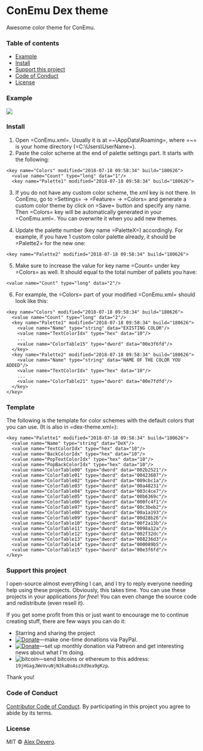 # ConEmu Dex theme

Awesome color theme for ConEmu.

### Table of contents

* [Example](#example)
* [Install](#install)
* [Support this project](#support-this-project)
* [Code of Conduct](#code-of-conduct)
* [License](#license)

### Example

<img src="https://cdn.rawgit.com/alexdevero/conemu-dex-theme/master/images/conemu-dex-theme.png" style="max-width: 100%" align="center">

### Install

1) Open =ConEmu.xml=. Usually it is at  =~\AppData\Roaming=, where =~= is your home directory (=C:\Users\UserName=).
2) Paste the color scheme at the end of palette settings part. It starts with the following:

```
<key name="Colors" modified="2018-07-18 09:58:34" build="180626">
  <value name="Count" type="long" data="1"/>
  <key name="Palette1" modified="2018-07-18 09:58:34" build="180626">
```

3) If you do not have any custom color scheme, the xml key is not there. In ConEmu, go to =Settings= -> =Feature= -> =Colors= and generate a custom color theme by click on =Save= button and specify any name. Then =Colors= key will be automatically generated in your =ConEmu.xml=. You can overwrite it when you add new themes.

4) Update the palette number (key name =PaletteX=) accordingly. For example, if you have 1 custom color palette already, it should be =Palette2= for the new one:

```
<key name="Palette2" modified="2018-07-18 09:58:34" build="180626">
```

5) Make sure to increase the value for key name =Count= under key =Colors= as well. It should equal to the total number of pallets you have:

```
<value name="Count" type="long" data="2"/>
```

6) For example, the =Colors= part of your modified =ConEmu.xml= should look like this:

```
<key name="Colors" modified="2018-07-18 09:58:34" build="180626">
  <value name="Count" type="long" data="2"/>
  <key name="Palette1" modified="2018-07-18 09:58:34" build="180626">
    <value name="Name" type="string" data="EXISTING COLOR"/>
    <value name="TextColorIdx" type="hex" data="10"/>
    ...
    <value name="ColorTable15" type="dword" data="00e3f6fd"/>
  </key>
  <key name="Palette2" modified="2018-07-18 09:58:34" build="180626">
    <value name="Name" type="string" data="NAME OF THE COLOR YOU ADDED"/>
    <value name="TextColorIdx" type="hex" data="10"/>
    ...
    <value name="ColorTable21" type="dword" data="00e7fdfd"/>
  </key>
</key>
```

### Template
The following is the template for color schemes with the default colors that
you can use. (It is also in =dex-theme.xml=):

```
<key name="Palette1" modified="2018-07-18 09:58:34" build="180626">
  <value name="Name" type="string" data="DeX"/>
  <value name="TextColorIdx" type="hex" data="10"/>
  <value name="BackColorIdx" type="hex" data="10"/>
  <value name="PopTextColorIdx" type="hex" data="10"/>
  <value name="PopBackColorIdx" type="hex" data="10"/>
  <value name="ColorTable00" type="dword" data="002b2521"/>
  <value name="ColorTable01" type="dword" data="00423607"/>
  <value name="ColorTable02" type="dword" data="009cbc1a"/>
  <value name="ColorTable03" type="dword" data="00a48231"/>
  <value name="ColorTable04" type="dword" data="003c4ce7"/>
  <value name="ColorTable05" type="dword" data="00b6369c"/>
  <value name="ColorTable06" type="dword" data="000fc4f1"/>
  <value name="ColorTable07" type="dword" data="00c3beb2"/>
  <value name="ColorTable08" type="dword" data="00a1a193"/>
  <value name="ColorTable09" type="dword" data="00d28b26"/>
  <value name="ColorTable10" type="dword" data="00f2a13b"/>
  <value name="ColorTable11" type="dword" data="0098a12a"/>
  <value name="ColorTable12" type="dword" data="002f32dc"/>
  <value name="ColorTable13" type="dword" data="008236d3"/>
  <value name="ColorTable14" type="dword" data="000089b5"/>
  <value name="ColorTable15" type="dword" data="00e3f6fd"/>
</key>
```

### Support this project

I open-source almost everything I can, and I try to reply everyone needing help using these projects. Obviously,
this takes time. You can use these projects in your applications *for free*! You can even change the source code and redistribute (even resell it).

If you get some profit from this or just want to encourage me to continue creating stuff, there are few ways you can do it:

 - Starring and sharing the project
 - [![Donate](https://img.shields.io/badge/Donate-Paypal-brightgreen.svg?colorB=259cd2)](https://www.paypal.com/cgi-bin/webscr?cmd=_s-xclick&hosted_button_id=YKLGUUB34ASEL)—make one-time donations via PayPal.
 - [![Donate](https://img.shields.io/badge/Donate-Patreon-brightgreen.svg?colorB=f86213)](https://www.patreon.com/alexdevero)—set up monthly donation via Patreon and get interesting news about what I'm doing.
 - <img alt="bitcoin" src="https://img.shields.io/badge/Donate-Bitcoin-brightgreen.svg?colorB=fab915">—send bitcoins or ethereum to this address: `19jHGagJWeVvuNjN3kaBoAszXd9ea9gKzp`.

Thank you!

### Code of Conduct

[Contributor Code of Conduct](code-of-conduct.md). By participating in this project you agree to abide by its terms.

### License

MIT © [Alex Devero](https://alexdevero.com).

<!-- links -->
[Grease the Groove]: https://www.artofmanliness.com/2016/01/20/get-stronger-by-greasing-the-groove/
